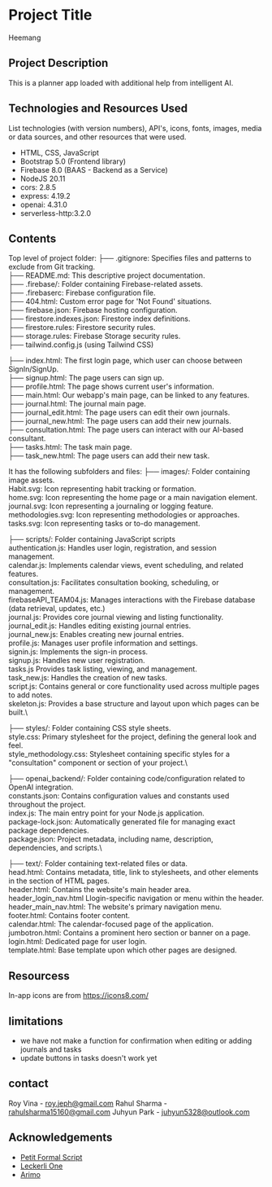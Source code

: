 # Project Title
Heemang


## Project Description
This is a planner app loaded with additional help from intelligent AI.

## Technologies and Resources Used
List technologies (with version numbers), API's, icons, fonts, images, media or data sources, and other resources that were used.
* HTML, CSS, JavaScript
* Bootstrap 5.0 (Frontend library)
* Firebase 8.0 (BAAS - Backend as a Service)
* NodeJS 20.11
* cors: 2.8.5
* express: 4.19.2
* openai: 4.31.0
* serverless-http:3.2.0

## Contents
 Top level of project folder: 
├── .gitignore: Specifies files and patterns to exclude from Git tracking.\
├── README.md: This descriptive project documentation.\
├── .firebase/: Folder containing Firebase-related assets.\
├── .firebaserc: Firebase configuration file.\
├── 404.html: Custom error page for 'Not Found' situations.\
├── firebase.json: Firebase hosting configuration.\
├── firestore.indexes.json: Firestore index definitions.\
├── firestore.rules: Firestore security rules.\
├── storage.rules: Firebase Storage security rules.\
├── tailwind.config.js (using Tailwind CSS)

├── index.html: The first login page, which user can choose between SignIn/SignUp.\
├── signup.html: The page users can sign up.\
├── profile.html: The page shows current user's information.\
├── main.html: Our webapp's main page, can be linked to any features.\
├── journal.html: The journal main page.\
├── journal_edit.html: The page users can edit their own journals.\
├── journal_new.html: The page users can add their new journals.\
├── consultation.html: The page users can interact with our AI-based consultant.\
├── tasks.html: The task main page.\
├── task_new.html: The page users can add their new task.

It has the following subfolders and files:
├── images/: Folder containing image assets.\
	Habit.svg: Icon representing habit tracking or formation.\
	home.svg: Icon representing the home page or a main navigation element.\
	journal.svg: Icon representing a journaling or logging feature.\
	methodologies.svg: Icon representing methodologies or approaches.\
	tasks.svg: Icon representing tasks or to-do management.

├── scripts/: Folder containing JavaScript scripts\
	authentication.js: Handles user login, registration, and session management.\
	calendar.js: Implements calendar views, event scheduling, and related features.\
	consultation.js: Facilitates consultation booking, scheduling, or management.\
	firebaseAPI_TEAM04.js: Manages interactions with the Firebase database (data retrieval, updates, etc.)\
	journal.js: Provides core journal viewing and listing functionality.\
	journal_edit.js: Handles editing existing journal entries.\
	journal_new.js: Enables creating new journal entries.\
	profile.js: Manages user profile information and settings.\
	signin.js: Implements the sign-in process.\
	signup.js: Handles new user registration.\
	tasks.js Provides task listing, viewing, and management.\
	task_new.js: Handles the creation of new tasks.\
	script.js: Contains general or core functionality used across multiple pages to add notes.\
	skeleton.js: Provides a base structure and layout upon which pages can be built.\

├── styles/: Folder containing CSS style sheets.\
	style.css: Primary stylesheet for the project, defining the general look and feel.\
	style_methodology.css: Stylesheet containing specific styles for a "consultation" component or section of your project.\

├── openai_backend/: Folder containing code/configuration related to OpenAI integration.\
	constants.json: Contains configuration values and constants used throughout the project.\
	index.js: The main entry point for your Node.js application.\
	package-lock.json: Automatically generated file for managing exact package dependencies.\
	package.json: Project metadata, including name, description, dependencies, and scripts.\

├── text/: Folder containing text-related files or data.\
	head.html: Contains metadata, title, link to stylesheets, and other elements in the <head> section of HTML pages.\
	header.html: Contains the website's main header area.\
	header_login_nav.html Llogin-specific navigation or menu within the header.\
	header_main_nav.html: The website's primary navigation menu.\
	footer.html: Contains footer content.\
	calendar.html: The calendar-focused page of the application.\
	jumbotron.html: Contains a prominent hero section or banner on a page.\
	login.html: Dedicated page for user login.\
	template.html: Base template upon which other pages are designed.

## Resourcess
In-app icons are from https://icons8.com/


## limitations
- we have not make a function for confirmation when editing or adding journals and tasks
- update buttons in tasks doesn't work yet

## contact
Roy Vina - roy.jeph@gmail.com
Rahul Sharma - rahulsharma15160@gmail.com
Juhyun Park - juhyun5328@outlook.com

## Acknowledgements 
* <a href="https://fonts.google.com/">Petit Formal Script</a>
* <a href="https://fonts.google.com/">Leckerli One</a>
* <a href="https://fonts.google.com/">Arimo</a>


















```


